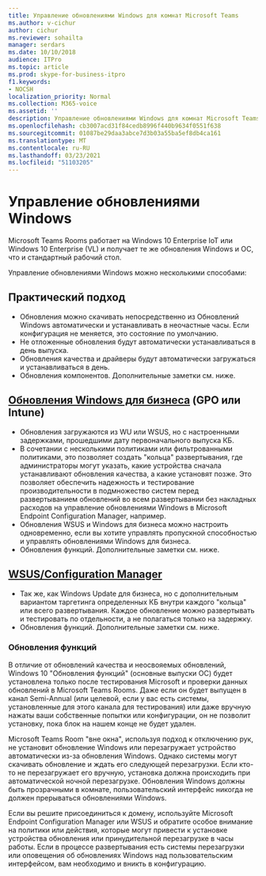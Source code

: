 ```yaml
---
title: Управление обновлениями Windows для комнат Microsoft Teams
ms.author: v-cichur
author: cichur
ms.reviewer: sohailta
manager: serdars
ms.date: 10/10/2018
audience: ITPro
ms.topic: article
ms.prod: skype-for-business-itpro
f1.keywords:
- NOCSH
localization_priority: Normal
ms.collection: M365-voice
ms.assetid: ''
description: Управление обновлениями Windows для комнат Microsoft Teams
ms.openlocfilehash: cb3007acd31f84cedb8996f440b9634f0551f638
ms.sourcegitcommit: 01087be29daa3abce7d3b03a55ba5ef8db4ca161
ms.translationtype: MT
ms.contentlocale: ru-RU
ms.lasthandoff: 03/23/2021
ms.locfileid: "51103205"
---
```

# <a name="manage-windows-updates"></a>Управление обновлениями Windows

Microsoft Teams Rooms работает на Windows 10 Enterprise IoT или Windows 10 Enterprise (VL) и получает те же обновления Windows и ОС, что и стандартный рабочий стол.

Управление обновлениями Windows можно несколькими способами:

## <a name="hands-off-approach"></a>Практический подход 
- Обновления можно скачивать непосредственно из Обновлений Windows автоматически и устанавливать в неочастные часы. Если конфигурация не меняется, это состояние по умолчанию.
- Не отложенные обновления будут автоматически устанавливаться в день выпуска. 
- Обновления качества и драйверы будут автоматически загружаться и устанавливаться в день. 
- Обновления компонентов. Дополнительные заметки см. ниже. 

## <a name="windows-updates-for-business-gpo-or-intune"></a>[Обновления Windows для бизнеса](/windows/deployment/update/waas-manage-updates-wufb) (GPO или Intune)   
- Обновления загружаются из WU или WSUS, но с настроенными задержками, прошедшими дату первоначального выпуска КБ. 
- В сочетании с несколькими политиками или фильтрованными политиками, это позволяет создать "кольца" развертывания, где администраторы могут указать, какие устройства сначала устанавливают обновления качества, а какие установят позже. Это позволяет обеспечить надежность и тестирование производительности в подмножество систем перед развертыванием обновлений во всем развертывании без накладных расходов на управление обновлениями Windows в Microsoft Endpoint Configuration Manager, например.
- Обновления WSUS и Windows для [](/windows/deployment/update/waas-integrate-wufb) бизнеса можно настроить одновременно, если вы хотите управлять пропускной способностью и управлять обновлениями Windows для бизнеса.
- Обновления функций. Дополнительные заметки см. ниже.

## <a name="wsusconfiguration-manager"></a>[WSUS/Configuration Manager](/windows/deployment/update/waas-manage-updates-configuration-manager)
- Так же, как Windows Update для бизнеса, но с дополнительным вариантом таргетинга определенных КБ внутри каждого "кольца" или всего развертывания. Каждое обновление можно развертывать и тестировать по отдельности, а не полагаться только на задержку. 
- Обновления функций. Дополнительные заметки см. ниже.


### <a name="feature-updates"></a>Обновления функций

В отличие от обновлений качества и неосвояемых обновлений, Windows 10 "Обновления функций" (основные выпуски ОС) будет установлена только после тестирования Microsoft и проверки данных обновлений в Microsoft Teams Rooms. Даже если он будет выпущен в канал Semi-Annual (или целевой, если у вас есть системы, установленные для этого канала для тестирования) или даже вручную нажаты ваши собственные попытки или конфигурации, он не позволит установку, пока блок на нашем конце не будет удален.

Microsoft Teams Room "вне окна", используя подход к отключению рук, не установит обновление Windows или перезагружает устройство автоматически из-за обновления Windows. Однако системы могут скачивать обновление и ждать его следующей перезагрузки. Если кто-то не перезагружает его вручную, установка должна происходить при автоматической ночной перезагрузке. Обновления Windows должны быть прозрачными в комнате, пользовательский интерфейс никогда не должен прерываться обновлениями Windows.

Если вы решите присоединиться к домену, используйте Microsoft Endpoint Configuration Manager или WSUS и обратите особое внимание на политики или действия, которые могут привести к установке устройства обновления или принудительной перезагрузке в часы работы. Если в процессе развертывания есть системы перезагрузки или оповещения об обновлениях Windows над пользовательским интерфейсом, вам необходимо и вникть в конфигурацию.
